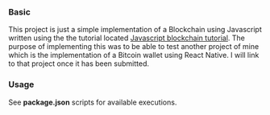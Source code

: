 ### Basic
This project is just a simple implementation of a Blockchain using Javascript written using the the tutorial located [Javascript blockchain tutorial](https://www.hamrodev.com/en/blog/tutorials/javascript-blockchain). The purpose of implementing this was to be able to test another project of mine which is the implementation of a Bitcoin wallet using React Native. I will link to that project once it has been submitted.

### Usage
See **package.json** scripts for available executions.
